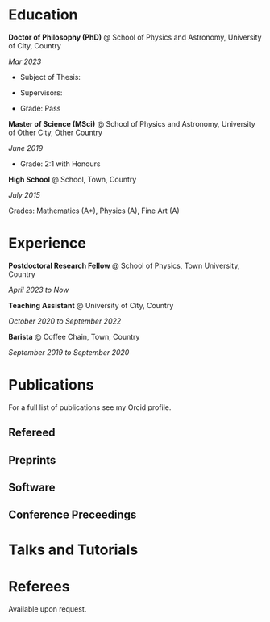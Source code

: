 # Education

**Doctor of Philosophy (PhD)** @ School of Physics and
Astronomy, University of City, Country

*Mar 2023*

- Subject of Thesis:

- Supervisors:

- Grade: Pass

**Master of Science (MSci)** @ School of Physics and Astronomy,
University of Other City, Other Country

*June 2019*

- Grade: 2:1 with Honours

**High School** @ School, Town, Country

*July 2015*

Grades: Mathematics (A\*), Physics (A), Fine Art (A)

# Experience

**Postdoctoral Research Fellow** @ School of Physics,
Town University, Country

*April 2023 to Now*

**Teaching Assistant** @ University of City, Country

*October 2020 to September 2022*

**Barista** @ Coffee Chain, Town, Country

*September 2019 to September 2020*

# Publications

For a full list of publications see my Orcid profile.

## Refereed

## Preprints

## Software

## Conference Preceedings

# Talks and Tutorials

# Referees

Available upon request.
